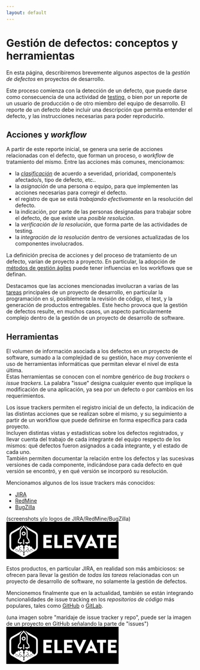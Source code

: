 ```yaml
---
layout: default
---
```


# Gestión de defectos: conceptos y herramientas
En esta página, describiremos brevemente algunos aspectos de la _gestión de defectos_ en proyectos de desarrollo.

Este proceso comienza con la detección de un defecto, que puede darse como consecuencia de una actividad de [testing](./tipos-documentacion), o bien por un reporte de un usuario de producción o de otro miembro del equipo de desarrollo. 
El reporte de un defecto debe incluir una descripción que permita entender el defecto, y las instrucciones necesarias para poder reproducirlo. 


## Acciones y _workflow_
A partir de este reporte inicial, se genera una serie de acciones relacionadas con el defecto, que forman un proceso, o _workflow_ de tratamiento del mismo. Entre las acciones más comunes, mencionamos:
- la [_clasificación_](./errores-defectos) de acuerdo a severidad, prioridad, componente/s afectado/s, tipo de defecto, etc..
- la _asignación_ de una persona o equipo, para que implementen las acciones necesarias para corregir el defecto.
- el registro de que se está _trabajando efectivamente_ en la resolución del defecto.
- la indicación, por parte de las personas designadas para trabajar sobre el defecto, de que existe una _posible resolución_.
- la _verificación de la resolución_, que forma parte de las actividades de testing.
- la _integración de la resolución_ dentro de versiones actualizadas de los componentes involucrados.

La definición precisa de acciones y del proceso de tratamiento de un defecto, varían de proyecto a proyecto. 
En particular, la adopción de [métodos de gestión ágiles](../../programacion-a-desarrollo/intro-agil) puede tener influencias en los workflows que se definan.

Destacamos que las acciones mencionadas involucran a varias de las [tareas](../../programacion-a-desarrollo/construccion-tareas-roles) principales de un proyecto de desarrollo, en particular la programación en sí, posiblemente la revisión de código, el test, y la generación de productos entregables. 
Este hecho provoca que la gestión de defectos resulte, en muchos casos, un aspecto particularmente complejo dentro de la gestión de un proyecto de desarrollo de software.


## Herramientas
El volumen de información asociada a los defectos en un proyecto de software, sumado a la complejidad de su gestión, hace _muy_ conveniente el uso de herramientas informáticas que permitan elevar el nivel de esta última.  
Estas herramientas se conocen con el nombre genérico de _bug trackers_ o _issue trackers_. La palabra "issue" designa cualquier evento que implique la modificación de una aplicación, ya sea por un defecto o por cambios en los requerimientos.

Los issue trackers permiten el registro inicial de un defecto, la indicación de las distintas acciones que se realizan sobre el mismo, y su seguimiento a partir de un workflow que puede definirse en forma específica para cada proyecto.  
Incluyen distintas vistas y estadísticas sobre los defectos registrados, y llevar cuenta del trabajo de cada integrante del equipo respecto de los mismos: qué defectos fueron asignados a cada integrante, y el estado de cada uno.  
También permiten documentar la relación entre los defectos y las sucesivas versiones de cada componente, indicándose para cada defecto en qué versión se encontró, y en qué versión se incorporó su resolución.

Mencionamos algunos de los issue trackers más conocidos:
- [JIRA](https://www.atlassian.com/software/jira)
- [RedMine](https://www.redmine.org/)
- [BugZilla](https://www.bugzilla.org/)

(screenshots y/o logos de JIRA/RedMine/BugZilla)  
![screenshots y/o logos de JIRA/RedMine/BugZilla](../../images/logoelevate.jpg) 

Estos productos, en particular JIRA, en realidad son más ambiciosos: se ofrecen para llevar la gestión de _todas las tareas_ relacionadas con un proyecto de desarrollo de software, no solamente la gestión de defectos.

Mencionemos finalmente que en la actualidad, también se están integrando funcionalidades de issue tracking en los _repositorios de código_ más populares, tales como [GitHub](https://github.com/) o [GitLab](https://about.gitlab.com/).

(una imagen sobre "maridaje de issue tracker y repo", puede ser la imagen de un proyecto en GitHub señalando la parte de "issues")  
![una imagen sobre "maridaje de issue tracker y repo"](../../images/logoelevate.jpg) 



